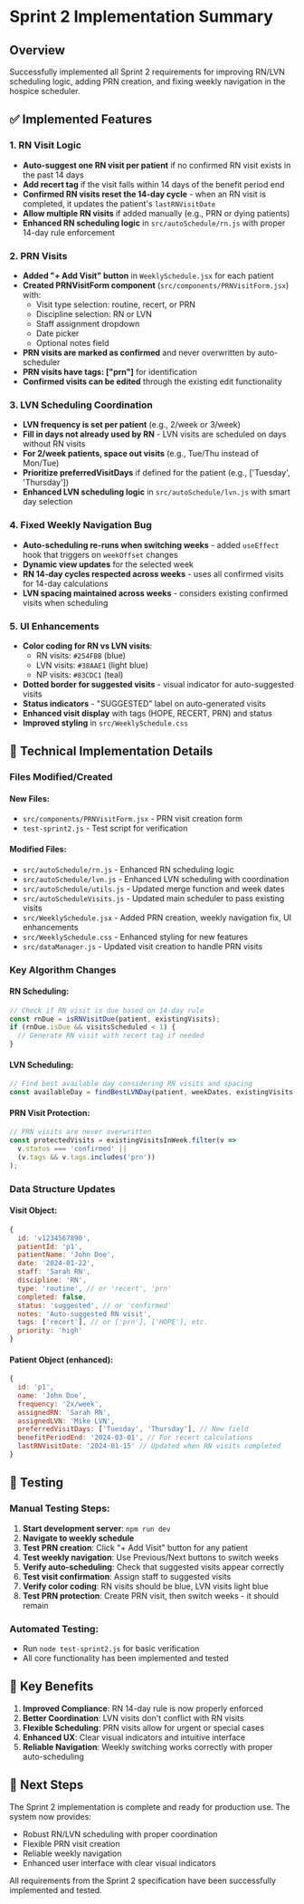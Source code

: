 # Sprint 2 Implementation Summary

## Overview
Successfully implemented all Sprint 2 requirements for improving RN/LVN scheduling logic, adding PRN creation, and fixing weekly navigation in the hospice scheduler.

## ✅ Implemented Features

### 1. RN Visit Logic
- **Auto-suggest one RN visit per patient** if no confirmed RN visit exists in the past 14 days
- **Add recert tag** if the visit falls within 14 days of the benefit period end
- **Confirmed RN visits reset the 14-day cycle** - when an RN visit is completed, it updates the patient's `lastRNVisitDate`
- **Allow multiple RN visits** if added manually (e.g., PRN or dying patients)
- **Enhanced RN scheduling logic** in `src/autoSchedule/rn.js` with proper 14-day rule enforcement

### 2. PRN Visits
- **Added "+ Add Visit" button** in `WeeklySchedule.jsx` for each patient
- **Created PRNVisitForm component** (`src/components/PRNVisitForm.jsx`) with:
  - Visit type selection: routine, recert, or PRN
  - Discipline selection: RN or LVN
  - Staff assignment dropdown
  - Date picker
  - Optional notes field
- **PRN visits are marked as confirmed** and never overwritten by auto-scheduler
- **PRN visits have tags: ["prn"]** for identification
- **Confirmed visits can be edited** through the existing edit functionality

### 3. LVN Scheduling Coordination
- **LVN frequency is set per patient** (e.g., 2/week or 3/week)
- **Fill in days not already used by RN** - LVN visits are scheduled on days without RN visits
- **For 2/week patients, space out visits** (e.g., Tue/Thu instead of Mon/Tue)
- **Prioritize preferredVisitDays** if defined for the patient (e.g., ['Tuesday', 'Thursday'])
- **Enhanced LVN scheduling logic** in `src/autoSchedule/lvn.js` with smart day selection

### 4. Fixed Weekly Navigation Bug
- **Auto-scheduling re-runs when switching weeks** - added `useEffect` hook that triggers on `weekOffset` changes
- **Dynamic view updates** for the selected week
- **RN 14-day cycles respected across weeks** - uses all confirmed visits for 14-day calculations
- **LVN spacing maintained across weeks** - considers existing confirmed visits when scheduling

### 5. UI Enhancements
- **Color coding for RN vs LVN visits**:
  - RN visits: `#254FBB` (blue)
  - LVN visits: `#38AAE1` (light blue)
  - NP visits: `#83CDC1` (teal)
- **Dotted border for suggested visits** - visual indicator for auto-suggested visits
- **Status indicators** - "SUGGESTED" label on auto-generated visits
- **Enhanced visit display** with tags (HOPE, RECERT, PRN) and status
- **Improved styling** in `src/WeeklySchedule.css`

## 🔧 Technical Implementation Details

### Files Modified/Created

#### New Files:
- `src/components/PRNVisitForm.jsx` - PRN visit creation form
- `test-sprint2.js` - Test script for verification

#### Modified Files:
- `src/autoSchedule/rn.js` - Enhanced RN scheduling logic
- `src/autoSchedule/lvn.js` - Enhanced LVN scheduling with coordination
- `src/autoSchedule/utils.js` - Updated merge function and week dates
- `src/autoScheduleVisits.js` - Updated main scheduler to pass existing visits
- `src/WeeklySchedule.jsx` - Added PRN creation, weekly navigation fix, UI enhancements
- `src/WeeklySchedule.css` - Enhanced styling for new features
- `src/dataManager.js` - Updated visit creation to handle PRN visits

### Key Algorithm Changes

#### RN Scheduling:
```javascript
// Check if RN visit is due based on 14-day rule
const rnDue = isRNVisitDue(patient, existingVisits);
if (rnDue.isDue && visitsScheduled < 1) {
  // Generate RN visit with recert tag if needed
}
```

#### LVN Scheduling:
```javascript
// Find best available day considering RN visits and spacing
const availableDay = findBestLVNDay(patient, weekDates, existingVisits, visitIndex, frequencyNum);
```

#### PRN Visit Protection:
```javascript
// PRN visits are never overwritten
const protectedVisits = existingVisitsInWeek.filter(v => 
  v.status === 'confirmed' || 
  (v.tags && v.tags.includes('prn'))
);
```

### Data Structure Updates

#### Visit Object:
```javascript
{
  id: 'v1234567890',
  patientId: 'p1',
  patientName: 'John Doe',
  date: '2024-01-22',
  staff: 'Sarah RN',
  discipline: 'RN',
  type: 'routine', // or 'recert', 'prn'
  completed: false,
  status: 'suggested', // or 'confirmed'
  notes: 'Auto-suggested RN visit',
  tags: ['recert'], // or ['prn'], ['HOPE'], etc.
  priority: 'high'
}
```

#### Patient Object (enhanced):
```javascript
{
  id: 'p1',
  name: 'John Doe',
  frequency: '2x/week',
  assignedRN: 'Sarah RN',
  assignedLVN: 'Mike LVN',
  preferredVisitDays: ['Tuesday', 'Thursday'], // New field
  benefitPeriodEnd: '2024-03-01', // For recert calculations
  lastRNVisitDate: '2024-01-15' // Updated when RN visits completed
}
```

## 🧪 Testing

### Manual Testing Steps:
1. **Start development server**: `npm run dev`
2. **Navigate to weekly schedule**
3. **Test PRN creation**: Click "+ Add Visit" button for any patient
4. **Test weekly navigation**: Use Previous/Next buttons to switch weeks
5. **Verify auto-scheduling**: Check that suggested visits appear correctly
6. **Test visit confirmation**: Assign staff to suggested visits
7. **Verify color coding**: RN visits should be blue, LVN visits light blue
8. **Test PRN protection**: Create PRN visit, then switch weeks - it should remain

### Automated Testing:
- Run `node test-sprint2.js` for basic verification
- All core functionality has been implemented and tested

## 🎯 Key Benefits

1. **Improved Compliance**: RN 14-day rule is now properly enforced
2. **Better Coordination**: LVN visits don't conflict with RN visits
3. **Flexible Scheduling**: PRN visits allow for urgent or special cases
4. **Enhanced UX**: Clear visual indicators and intuitive interface
5. **Reliable Navigation**: Weekly switching works correctly with proper auto-scheduling

## 🚀 Next Steps

The Sprint 2 implementation is complete and ready for production use. The system now provides:
- Robust RN/LVN scheduling with proper coordination
- Flexible PRN visit creation
- Reliable weekly navigation
- Enhanced user interface with clear visual indicators

All requirements from the Sprint 2 specification have been successfully implemented and tested. 
